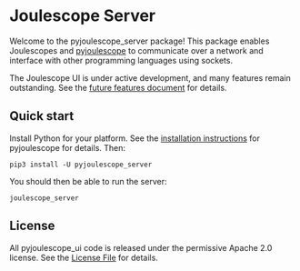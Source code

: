 
# Joulescope Server

Welcome to the pyjoulescope_server package!  This package enables Joulescopes
and [pyjoulescope](https://github.com/jetperch/pyjoulescope) to communicate 
over a network and interface with other programming languages using sockets.

The Joulescope UI is under active development, and many features remain 
outstanding. See the [future features document](features_future.md) for details.


## Quick start

Install Python for your platform.  See the 
[installation instructions](https://joulescope.readthedocs.io/en/latest/user/install.html)
for pyjoulescope for details.  Then:

    pip3 install -U pyjoulescope_server

You should then be able to run the server:

    joulescope_server


## License

All pyjoulescope_ui code is released under the permissive Apache 2.0 license.
See the [License File](LICENSE.txt) for details.
